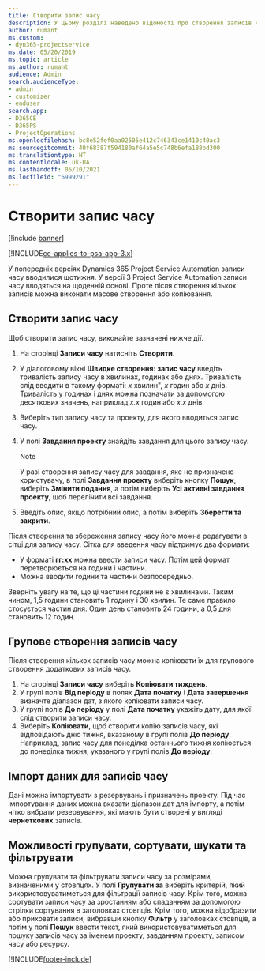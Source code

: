 ```yaml
---
title: Створити запис часу
description: У цьому розділі наведено відомості про створення записів часу.
author: rumant
ms.custom:
- dyn365-projectservice
ms.date: 05/20/2019
ms.topic: article
ms.author: rumant
audience: Admin
search.audienceType:
- admin
- customizer
- enduser
search.app:
- D365CE
- D365PS
- ProjectOperations
ms.openlocfilehash: bc8e52fef0aa02505e412c746343ce1410c40ac3
ms.sourcegitcommit: 40f68387f594180af64a5e5c748b6efa188bd300
ms.translationtype: HT
ms.contentlocale: uk-UA
ms.lasthandoff: 05/10/2021
ms.locfileid: "5999291"
---
```

# <a name="create-time-entries"></a>Створити запис часу

[!include [banner](../includes/psa-now-project-operations.md)]

[!INCLUDE[cc-applies-to-psa-app-3.x](../includes/cc-applies-to-psa-app-3x.md)]

У попередніх версіях Dynamics 365 Project Service Automation записи часу вводилися щотижня. У версії 3 Project Service Automation записи часу вводяться на щоденній основі. Проте після створення кількох записів можна виконати масове створення або копіювання.

## <a name="create-a-time-entry"></a>Створити запис часу

Щоб створити запис часу, виконайте зазначені нижче дії.

1. На сторінці **Записи часу** натисніть **Створити**.
2. У діалоговому вікні **Швидке створення: запис часу** введіть тривалість запису часу в хвилинах, годинах або днях. Тривалість слід вводити в такому форматі: *х* хвилин", *x* годин або *x* днів. Тривалість у годинах і днях можна позначати за допомогою десяткових значень, наприклад *х.х* годин або *х.х* днів.
3. Виберіть тип запису часу та проекту, для якого вводиться запис часу.
4. У полі **Завдання проекту** знайдіть завдання для цього запису часу.

    > [!NOTE]
    > У разі створення запису часу для завдання, яке не призначено користувачу, в полі **Завдання проекту** виберіть кнопку **Пошук**, виберіть **Змінити подання**, а потім виберіть **Усі активні завдання проекту**, щоб перелічити всі завдання.

5. Введіть опис, якщо потрібний опис, а потім виберіть **Зберегти та закрити**.

Після створення та збереження запису часу його можна редагувати в сітці для запису часу. Сітка для введення часу підтримує два формати:

- У форматі **гг:хх** можна ввести записи часу. Потім цей формат перетворюється на години і частини.
- Можна вводити години та частини безпосередньо.

Зверніть увагу на те, що ці частини години не є хвилинами. Таким чином, 1,5 години становить 1 годину і 30 хвилин. Те саме правило стосується частин дня. Один день становить 24 години, а 0,5 дня становить 12 годин.

## <a name="bulk-create-time-entries"></a>Групове створення записів часу

Після створення кількох записів часу можна копіювати їх для групового створення додаткових записів часу.

1. На сторінці **Записи часу** виберіть **Копіювати тиждень**.
2. У групі полів **Від періоду** в полях **Дата початку** і **Дата завершення** визначте діапазон дат, з якого копіювати записи часу.
3. У групі полів **До періоду** у полі **Дата початку** укажіть дату, для якої слід створити записи часу.
4. Виберіть **Копіювати**, щоб створити копію записів часу, які відповідають дню тижня, вказаному в групі полів **До періоду**. Наприклад, запис часу для понеділка останнього тижня копіюється до понеділка тижня, указаного у групі полів **До періоду**.

## <a name="import-data-for-time-entries"></a>Імпорт даних для записів часу

Дані можна імпортувати з резервувань і призначень проекту. Під час імпортування даних можна вказати діапазон дат для імпорту, а потім чітко вибрати резервування, які мають бути створені у вигляді **чернеткових** записів.

## <a name="group-by-sort-search-and-filter-capabilities"></a>Можливості групувати, сортувати, шукати та фільтрувати

Можна групувати та фільтрувати записи часу за розмірами, визначеними у стовпцях. У полі **Групувати за** виберіть критерій, який використовуватиметься для фільтрації записів часу. Крім того, можна сортувати записи часу за зростанням або спаданням за допомогою стрілки сортування в заголовках стовпців. Крім того, можна відобразити або приховати записи, вибравши кнопку **Фільтр** у заголовках стовпців, а потім у полі **Пошук** ввести текст, який використовуватиметься для пошуку записів часу за іменем проекту, завданням проекту, записом часу або ресурсу.


[!INCLUDE[footer-include](../includes/footer-banner.md)]